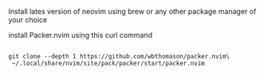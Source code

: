 Install lates version of neovim using brew or any other package manager of your choice

install Packer.nvim using this curl command

````

git clone --depth 1 https://github.com/wbthomason/packer.nvim\
 ~/.local/share/nvim/site/pack/packer/start/packer.nvim

````


